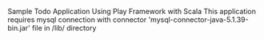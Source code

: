 Sample Todo Application Using Play Framework with Scala
This application requires mysql connection with connector 'mysql-connector-java-5.1.39-bin.jar' file in /lib/ directory